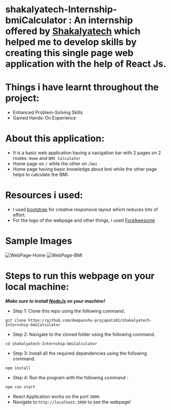 
# shakalyatech-Internship-bmiCalculator : An internship offered by [Shakalyatech](https://in.linkedin.com/company/shakalyatech) which helped me to develop skills by creating this single page web application with the help of React Js.

# Things i have learnt throughout the project:

* Enhanced Problem-Solving Skills
* Gained Hands-On Experience

# About this application:

* It is a basic web application having a navigation bar with 2 pages on 2 routes: `Home` and `BMI Calculator`
* Home page on `/` while the other on `/bmi`
* Home page having basic knowledge about bmi while the other page helps to calculate the BMI.

# Resources i used:

* I used [bootstrap](https://getbootstrap.com/) for creative responsive layout which reduces lots of effort.
* For the logo of the webpage and other things, i used [FontAwesome](https://fontawesome.com/)

# Sample Images
![WebPage-Home]()
![WebPage-BMI]()


# Steps to run this webpage on your local machine:

***Make sure to install [NodeJs](https://nodejs.org/en/download/package-manager) on your machine!***


* Step 1: Clone this repo using the following command.

```shell
git clone https://github.com/deepanshu-prajapati01/shakalyatech-Internship-bmiCalculator
```

* Step 2: Navigate to the cloned folder using the following command.

```shell
cd shakalyatech-Internship-bmiCalculator
```

* Step 3: Install all the required dependencies using the following command.


```shell
npm install
```

* Step 4: Run the program with the following command : 
```shell
npm run start
```

* React Application works on the port `3000`.
* Navigate to `http://localhost:3000` to see the webpage!


